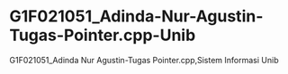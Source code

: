# G1F021051_Adinda-Nur-Agustin-Tugas-Pointer.cpp-Unib
G1F021051_Adinda Nur Agustin-Tugas Pointer.cpp,Sistem Informasi Unib
